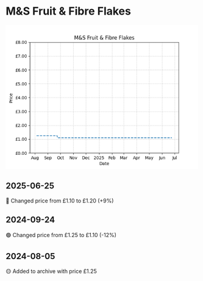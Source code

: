 # M&S Fruit & Fibre Flakes
![](charts/product-600908011.png)
## 2025-06-25
🔴 Changed price from £1.10 to £1.20 (+9%)
## 2024-09-24
🟢 Changed price from £1.25 to £1.10 (-12%)
## 2024-08-05
🟡 Added to archive with price £1.25